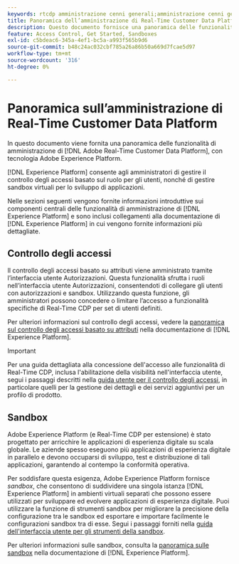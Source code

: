 ```yaml
---
keywords: rtcdp amministrazione cenni generali;amministrazione cenni generali
title: Panoramica dell’amministrazione di Real-Time Customer Data Platform
description: Questo documento fornisce una panoramica delle funzionalità di amministrazione di Adobe Real-Time Customer Data Platform, basate su Adobe Experience Platform.
feature: Access Control, Get Started, Sandboxes
exl-id: c5bdeac6-345a-4ef1-bc5a-a993f565b9d6
source-git-commit: b48c24ac032cbf785a26a86b50a669d7fcae5d97
workflow-type: tm+mt
source-wordcount: '316'
ht-degree: 0%

---
```


# Panoramica sull’amministrazione di Real-Time Customer Data Platform

In questo documento viene fornita una panoramica delle funzionalità di amministrazione di [!DNL Adobe Real-Time Customer Data Platform], con tecnologia Adobe Experience Platform.

[!DNL Experience Platform] consente agli amministratori di gestire il controllo degli accessi basato sul ruolo per gli utenti, nonché di gestire sandbox virtuali per lo sviluppo di applicazioni.

Nelle sezioni seguenti vengono fornite informazioni introduttive sui componenti centrali delle funzionalità di amministrazione di [!DNL Experience Platform] e sono inclusi collegamenti alla documentazione di [!DNL Experience Platform] in cui vengono fornite informazioni più dettagliate.

## Controllo degli accessi

Il controllo degli accessi basato su attributi viene amministrato tramite l’interfaccia utente Autorizzazioni. Questa funzionalità sfrutta i ruoli nell’interfaccia utente Autorizzazioni, consentendoti di collegare gli utenti con autorizzazioni e sandbox. Utilizzando questa funzione, gli amministratori possono concedere o limitare l’accesso a funzionalità specifiche di Real-Time CDP per set di utenti definiti.

Per ulteriori informazioni sul controllo degli accessi, vedere la [panoramica sul controllo degli accessi basato su attributi](/help/access-control/abac/overview.md) nella documentazione di [!DNL Experience Platform].

>[!IMPORTANT]
>
>Per una guida dettagliata alla concessione dell&#39;accesso alle funzionalità di Real-Time CDP, inclusa l&#39;abilitazione della visibilità nell&#39;interfaccia utente, segui i passaggi descritti nella [guida utente per il controllo degli accessi](../../access-control/ui/overview.md), in particolare quelli per la gestione dei dettagli e dei servizi aggiuntivi per un profilo di prodotto.

## Sandbox

Adobe Experience Platform (e Real-Time CDP per estensione) è stato progettato per arricchire le applicazioni di esperienza digitale su scala globale. Le aziende spesso eseguono più applicazioni di esperienza digitale in parallelo e devono occuparsi di sviluppo, test e distribuzione di tali applicazioni, garantendo al contempo la conformità operativa.

Per soddisfare questa esigenza, Adobe Experience Platform fornisce *sandbox*, che consentono di suddividere una singola istanza [!DNL Experience Platform] in ambienti virtuali separati che possono essere utilizzati per sviluppare ed evolvere applicazioni di esperienza digitale. Puoi utilizzare la funzione di strumenti sandbox per migliorare la precisione della configurazione tra le sandbox ed esportare e importare facilmente le configurazioni sandbox tra di esse. Segui i passaggi forniti nella [guida dell&#39;interfaccia utente per gli strumenti della sandbox](../../sandboxes/ui/sandbox-tooling.md).

Per ulteriori informazioni sulle sandbox, consulta la [panoramica sulle sandbox](../../sandboxes/home.md) nella documentazione di [!DNL Experience Platform].

